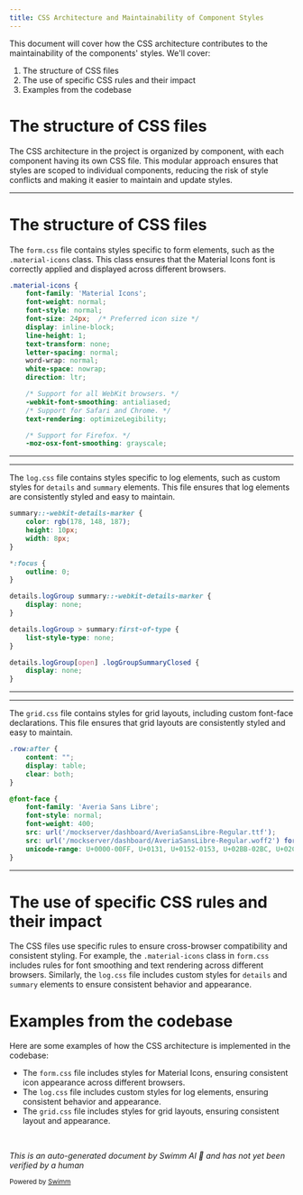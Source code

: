```yaml
---
title: CSS Architecture and Maintainability of Component Styles
---
```

This document will cover how the CSS architecture contributes to the maintainability of the components' styles. We'll cover:

1. The structure of CSS files
2. The use of specific CSS rules and their impact
3. Examples from the codebase

# The structure of CSS files

The CSS architecture in the project is organized by component, with each component having its own CSS file. This modular approach ensures that styles are scoped to individual components, reducing the risk of style conflicts and making it easier to maintain and update styles.

<SwmSnippet path="/src/components/form.css" line="1">

---

# The structure of CSS files

The `form.css` file contains styles specific to form elements, such as the `.material-icons` class. This class ensures that the Material Icons font is correctly applied and displayed across different browsers.

```css
.material-icons {
    font-family: 'Material Icons';
    font-weight: normal;
    font-style: normal;
    font-size: 24px;  /* Preferred icon size */
    display: inline-block;
    line-height: 1;
    text-transform: none;
    letter-spacing: normal;
    word-wrap: normal;
    white-space: nowrap;
    direction: ltr;

    /* Support for all WebKit browsers. */
    -webkit-font-smoothing: antialiased;
    /* Support for Safari and Chrome. */
    text-rendering: optimizeLegibility;

    /* Support for Firefox. */
    -moz-osx-font-smoothing: grayscale;

```

---

</SwmSnippet>

<SwmSnippet path="/src/components/log.css" line="1">

---

The `log.css` file contains styles specific to log elements, such as custom styles for `details` and `summary` elements. This file ensures that log elements are consistently styled and easy to maintain.

```css
summary::-webkit-details-marker {
    color: rgb(178, 148, 187);
    height: 10px;
    width: 8px;
}

*:focus {
    outline: 0;
}

details.logGroup summary::-webkit-details-marker {
    display: none;
}

details.logGroup > summary:first-of-type {
    list-style-type: none;
}

details.logGroup[open] .logGroupSummaryClosed {
    display: none;
}
```

---

</SwmSnippet>

<SwmSnippet path="/src/containers/grid.css" line="1">

---

The `grid.css` file contains styles for grid layouts, including custom font-face declarations. This file ensures that grid layouts are consistently styled and easy to maintain.

```css
.row:after {
    content: "";
    display: table;
    clear: both;
}

@font-face {
    font-family: 'Averia Sans Libre';
    font-style: normal;
    font-weight: 400;
    src: url('/mockserver/dashboard/AveriaSansLibre-Regular.ttf');
    src: url('/mockserver/dashboard/AveriaSansLibre-Regular.woff2') format('woff2'), url('/mockserver/dashboard/AveriaSansLibre-Regular.ttf')  format('truetype');
    unicode-range: U+0000-00FF, U+0131, U+0152-0153, U+02BB-02BC, U+02C6, U+02DA, U+02DC, U+2000-206F, U+2074, U+20AC, U+2122, U+2191, U+2193, U+2212, U+2215, U+FEFF, U+FFFD;
}
```

---

</SwmSnippet>

# The use of specific CSS rules and their impact

The CSS files use specific rules to ensure cross-browser compatibility and consistent styling. For example, the `.material-icons` class in `form.css` includes rules for font smoothing and text rendering across different browsers. Similarly, the `log.css` file includes custom styles for `details` and `summary` elements to ensure consistent behavior and appearance.

# Examples from the codebase

Here are some examples of how the CSS architecture is implemented in the codebase:

- The `form.css` file includes styles for Material Icons, ensuring consistent icon appearance across different browsers.
- The `log.css` file includes custom styles for log elements, ensuring consistent behavior and appearance.
- The `grid.css` file includes styles for grid layouts, ensuring consistent layout and appearance.

&nbsp;

*This is an auto-generated document by Swimm AI 🌊 and has not yet been verified by a human*

<SwmMeta version="3.0.0" repo-id="Z2l0aHViJTNBJTNBbW9ja3NlcnZlci11aSUzQSUzQVN3aW1tLURlbW8=" repo-name="mockserver-ui" doc-type="follow-up"><sup>Powered by [Swimm](/)</sup></SwmMeta>
